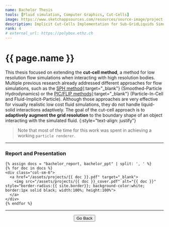 ```yaml
---
name: Bachelor Thesis
tools: [Fluid simulation, Computer Graphics, Cut-Cells]
image: https://www.sketchappsources.com/resources/source-image/project-neon-groove-music-ui.png
description: Implicit Cut-Cells Implementation for Sub-GridLiquids Simulation
rank: 4
# external_url: https://polybox.ethz.ch
---
```


# {{ page.name }}
This thesis focused on extending the **cut-cell method**, a method for low resolution flow simulations when interacting with high resolution bodies. Multiple previous research already addressed different approaches for flow simulations, such as the [SPH method](https://en.wikipedia.org/wiki/Smoothed-particle_hydrodynamics){:target="_blank"} (Smoothed-Particle Hydrodynamics) or the [PIC/FLIP methods](https://en.wikipedia.org/wiki/Particle-in-cell){:target="_blank"} (Particle-In-Cell and Fluid-Implicit-Particle). Although those approaches are very effective for visually realistic low cost fluid simulations, they do not handle liquid-solid interactions adaptively. The goal of the cut-cell approach is to **adaptively augment the grid resolution** to the boundary shape of an object interacting with the simulated fluid.
{:style="text-align: justify"}

> Note that most of the time for this work was spent in achieving a working `particle renderer`.

<hr>

### Report and Presentation

<div class="container">
  <div class="row align-items-center">

    {% assign docs = "bachelor_report, bachelor_ppt" | split: ', ' %}
    {% for doc in docs %}
    <div class="col-sm-6">
      <a href="/assets/projects/{{ doc }}.pdf" target="_blank">
        <img src="/assets/projects/{{ doc }}_cover.pdf" alt="{{ doc }}" style="border-radius:{{ site.border}}; background-color:white; border:1px solid black; width:100%; height:100%">
      </a>
    </div>
    {% endfor %}

  </div>
</div>

<hr>
<center>
  <button type="button" class="btn btn-outline-primary" onclick="history.back()">Go Back</button>
</center>
<br>
